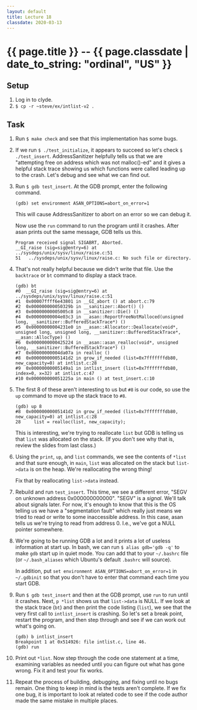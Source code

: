 ```yaml
---
layout: default
title: Lecture 18
classdate: 2020-03-13
---
```

# {{ page.title }} -- {{ page.classdate | date_to_string: "ordinal", "US" }}

## Setup
1. Log in to clyde.
2. `$ cp -r ~steve/ex/intlist-v2 .`

## Task
1. Run `$ make check` and see that this implementation has some bugs.
2. If we run `$ ./test_initialize`, it appears to succeed so let's check
   `$ ./test_insert`. AddressSanitizer helpfully tells us that we are
   "attempting free on address which was not malloc()-ed" and it gives a
   helpful stack trace showing us which functions were called leading up to the
   crash. Let's debug and see what we can find out.
3. Run `$ gdb test_insert`. At the GDB prompt, enter the following command.
   ```
   (gdb) set environment ASAN_OPTIONS=abort_on_error=1
   ```
   This will cause AddressSanitizer to abort on an error so we can debug it.

   Now use the `run` command to run the program until it crashes. After asan
   prints out the same message, GDB tells us this.
   ```
   Program received signal SIGABRT, Aborted.
   __GI_raise (sig=sig@entry=6) at ../sysdeps/unix/sysv/linux/raise.c:51
   51	../sysdeps/unix/sysv/linux/raise.c: No such file or directory.
   ```
4. That's not really helpful because we didn't write that file. Use the
   `backtrace` or `bt` command to display a stack trace.
   ```
   (gdb) bt
   #0  __GI_raise (sig=sig@entry=6) at ../sysdeps/unix/sysv/linux/raise.c:51
   #1  0x00007ffff6e43801 in __GI_abort () at abort.c:79
   #2  0x000000000050329b in __sanitizer::Abort() ()
   #3  0x00000000005005c8 in __sanitizer::Die() ()
   #4  0x00000000004e03c3 in __asan::ReportFreeNotMalloced(unsigned long, __sanitizer::BufferedStackTrace*) ()
   #5  0x00000000004231e0 in __asan::Allocator::Deallocate(void*, unsigned long, unsigned long, __sanitizer::BufferedStackTrace*, __asan::AllocType) ()
   #6  0x0000000000425224 in __asan::asan_realloc(void*, unsigned long, __sanitizer::BufferedStackTrace*) ()
   #7  0x00000000004da07a in realloc ()
   #8  0x00000000005141d2 in grow_if_needed (list=0x7fffffffdb80, new_capacity=0) at intlist.c:28
   #9  0x00000000005149a1 in intlist_insert (list=0x7fffffffdb80, index=0, x=32) at intlist.c:47
   #10 0x000000000051225a in main () at test_insert.c:10
   ```
5. The first 8 of these aren't interesting to us but `#8` is our code, so use
   the `up` command to move up the stack trace to `#8`.
   ```
   (gdb) up 8
   #8  0x00000000005141d2 in grow_if_needed (list=0x7fffffffdb80, new_capacity=0) at intlist.c:28
   28	  list = realloc(list, new_capacity);
   ```
   This is interesting, we're trying to reallocate `list` but GDB is telling
   us that `list` was allocated on the stack. (If you don't see why that is,
   review the slides from last class.)
6. Using the `print`, `up`, and `list` commands, we see the contents of
   `*list` and that sure enough, in `main`, `list` was allocated on the stack
   but `list->data` is on the heap. We're reallocating the wrong thing!

   Fix that by reallocating `list->data` instead.
7. Rebuild and run `test_insert`. This time, we see a different error, "SEGV
   on unknown address 0x000000000000". "SEGV" is a _signal_. We'll talk about
   signals later. For now, it's enough to know that this is the OS telling us
   we have a "segmentation fault" which really just means we tried to read or
   write to some inaccessible address. In this case, asan tells us we're
   trying to read from address 0. I.e., we've got a NULL pointer somewhere.
8. We're going to be running GDB a lot and it prints a lot of useless
   information at start up. In bash, we can run `$ alias gdb='gdb -q'` to make
   `gdb` start up in quiet mode. You can add that to your `~/.bashrc` file (or
   `~/.bash_aliases` which Ubuntu's default `.bashrc` will source).

   In addition, put `set environment ASAN_OPTIONS=abort_on_error=1` in
   `~/.gdbinit` so that you don't have to enter that command each time you
   start GDB.
9. Run `$ gdb test_insert` and then at the GDB prompt, use `run` to run until
   it crashes. Next, `p *list` shows us that `list->data` is NULL. If we look
   at the stack trace (`bt`) and then print the code listing (`list`), we see
   that the very first call to `intlist_insert` is crashing. So let's set a
   break point, restart the program, and then step through and see if we can
   work out what's going on.
   ```
   (gdb) b intlist_insert
   Breakpoint 1 at 0x514926: file intlist.c, line 46.
   (gdb) run
   ```
10. Print out `*list`. Now step through the code one statement at a time,
    examining variables as needed until you can figure out what has gone
    wrong. Fix it and test your fix works.
11. Repeat the process of building, debugging, and fixing until no bugs
    remain. One thing to keep in mind is the tests aren't complete. If we fix
    one bug, it is important to look at related code to see if the code author
    made the same mistake in multiple places.
